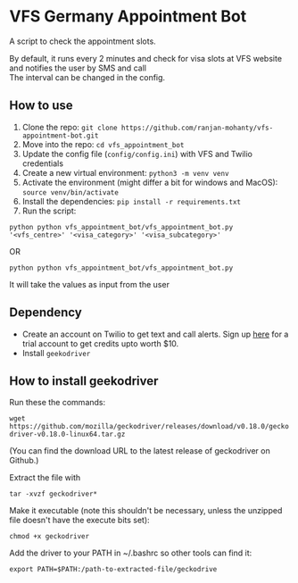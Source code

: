 # VFS Germany Appointment Bot
A script to check the appointment slots.

By default, it runs every 2 minutes and check for visa slots at VFS website and notifies the user by SMS and call <br/>
The interval can be changed in the config.

## How to use
1. Clone the repo: `git clone https://github.com/ranjan-mohanty/vfs-appointment-bot.git` <br/>
2. Move into the repo: `cd vfs_appointment_bot` <br/>
3. Update the config file (`config/config.ini`) with VFS and Twilio credentials
3. Create a new virtual environment: `python3 -m venv venv` <br/>
4. Activate the environment (might differ a bit for windows and MacOS): `source venv/bin/activate` <br/>
5. Install the dependencies: `pip install -r requirements.txt` <br/>
6. Run the script: 

`python python vfs_appointment_bot/vfs_appointment_bot.py '<vfs_centre>' '<visa_category>' '<visa_subcategory>'`

OR

`python python vfs_appointment_bot/vfs_appointment_bot.py`

It will take the values as input from the user


## Dependency
- Create an account on Twilio to get text and call alerts. Sign up [here](https://www.twilio.com/try-twilio) for a trial account to get credits upto worth $10.
- Install `geekodriver`

## How to install geekodriver

Run these the commands:

`wget https://github.com/mozilla/geckodriver/releases/download/v0.18.0/geckodriver-v0.18.0-linux64.tar.gz`

(You can find the download URL to the latest release of geckodriver on Github.)

Extract the file with

`tar -xvzf geckodriver*`

Make it executable (note this shouldn't be necessary, unless the unzipped file doesn't have the execute bits set):

`chmod +x geckodriver`

Add the driver to your PATH in ~/.bashrc so other tools can find it:

`export PATH=$PATH:/path-to-extracted-file/geckodrive`
